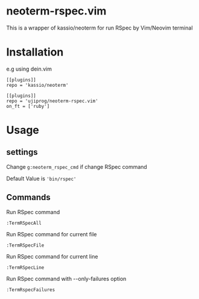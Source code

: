 # neoterm-rspec.vim
This is a wrapper of kassio/neoterm for run RSpec by Vim/Neovim terminal

# Installation
e.g using dein.vim
```
[[plugins]]
repo = 'kassio/neoterm'

[[plugins]]
repo = 'ujiprog/neoterm-rspec.vim'
on_ft = ['ruby']
```

# Usage
## settings
Change `g:neoterm_rspec_cmd` if change RSpec command

Default Value is `'bin/rspec'`

## Commands
Run RSpec command
```
:TermRSpecAll
```

Run RSpec command for current file
```
:TermRSpecFile
```

Run RSpec command for current line
```
:TermRSpecLine
```

Run RSpec command with --only-failures option
```
:TermRspecFailures
```
